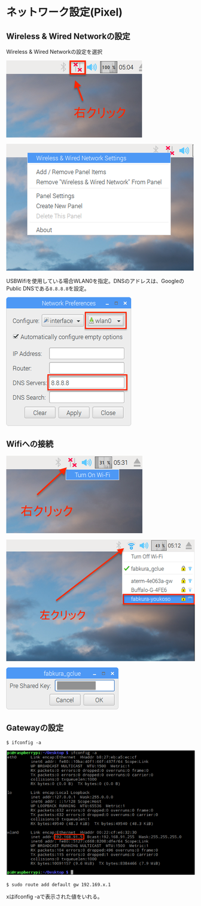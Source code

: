 # ネットワーク設定(Pixel)

## Wireless & Wired Networkの設定

Wireless & Wired Networkの設定を選択

![](/img/dev/pi/wifi01.png)

![](/img/dev/pi/wifi02.png)

USBWifiを使用している場合WLAN0を指定。DNSのアドレスは、GoogleのPublic DNSである`8.8.8.8`を設定。

![](/img/dev/pi/wifi03.png)

## Wifiへの接続

![](/img/dev/pi/wifi04.png)

![](/img/dev/pi/wifi05.png)

![](/img/dev/pi/wifi06.png)


## Gatewayの設定

```
$ ifconfig -a 
```

![](/img/dev/pi/wifi07.png)

```
$ sudo route add default gw 192.169.x.1
```

xはifconfig -aで表示された値をいれる。



